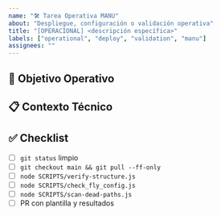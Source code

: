 ```yaml
---
name: "🛠️ Tarea Operativa MANU"
about: "Despliegue, configuración o validación operativa"
title: "[OPERACIONAL] <descripción específica>"
labels: ["operational", "deploy", "validation", "manu"]
assignees: ""
---
```


## 🎯 Objetivo Operativo

## 📋 Contexto Técnico

## ✅ Checklist
- [ ] `git status` limpio
- [ ] `git checkout main && git pull --ff-only`
- [ ] `node SCRIPTS/verify-structure.js`
- [ ] `node SCRIPTS/check_fly_config.js`
- [ ] `node SCRIPTS/scan-dead-paths.js`
- [ ] PR con plantilla y resultados
